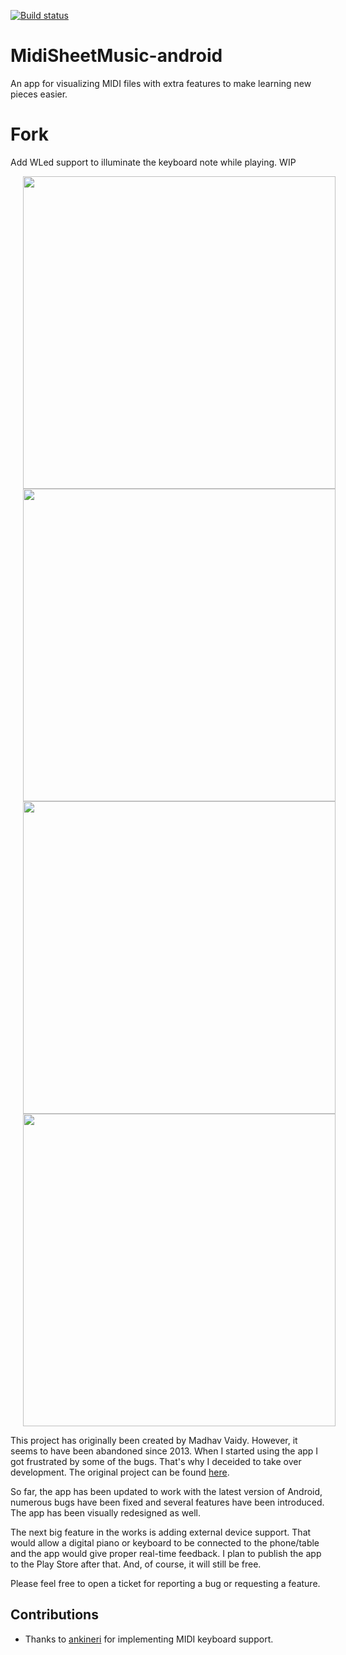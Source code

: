 [![Build status](https://build.appcenter.ms/v0.1/apps/3e640f40-a600-4159-a972-a1aae90d52a3/branches/master/badge)](https://appcenter.ms)

# MidiSheetMusic-android
An app for visualizing MIDI files with extra features to make learning new pieces easier.

# Fork

Add WLed support to illuminate the keyboard note while playing. WIP

<div style="text-align: center">

<img src="images/screenshot_sheet.png" width="500" hspace="20">
<br>
<img src="images/screenshot_song_list.png" width="500" hspace="20">
<br>
<img src="images/screenshot_settings1.png" height="500" hspace="20"><img src="images/screenshot_settings2.png" height="500" hspace="20">

</div>

This project has originally been created by Madhav Vaidy. However, it seems to have been abandoned since 2013. When I started using the app I got frustrated by some of the bugs. That's why I deceided to take over development.
The original project can be found [here](https://sourceforge.net/projects/midisheetmusic).

So far, the app has been updated to work with the latest version of Android, numerous bugs have been fixed and several features have been introduced. The app has been visually redesigned as well.

The next big feature in the works is adding external device support. That would allow a digital piano or keyboard to be connected to the phone/table and the app would give proper real-time feedback. I plan to publish the app to the Play Store after that. And, of course, it will still be free.

Please feel free to open a ticket for reporting a bug or requesting a feature.

## Contributions
- Thanks to [ankineri](https://github.com/ankineri) for implementing MIDI keyboard support.
